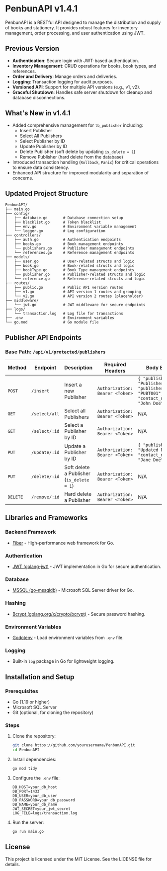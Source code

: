 
# PenbunAPI v1.4.1

PenbunAPI is a RESTful API designed to manage the distribution and supply of books and stationery. It provides robust features for inventory management, order processing, and user authentication using JWT.

## Previous Version
- **Authentication**: Secure login with JWT-based authentication.
- **Inventory Management**: CRUD operations for books, book types, and references.
- **Order and Delivery**: Manage orders and deliveries.
- **Logging**: Transaction logging for audit purposes.
- **Versioned API**: Support for multiple API versions (e.g., v1, v2).
- **Graceful Shutdown**: Handles safe server shutdown for cleanup and database disconnections.

## What's New in v1.4.1

- Added comprehensive management for `tb_publisher` including:
  - Insert Publisher
  - Select All Publishers
  - Select Publisher by ID
  - Update Publisher by ID
  - Delete Publisher (soft delete by updating `is_delete = 1`)
  - Remove Publisher (hard delete from the database)
- Introduced transaction handling (`Rollback`, `Panic`) for critical operations to ensure data consistency.
- Enhanced API structure for improved modularity and separation of concerns.

## Updated Project Structure

```
PenbunAPI/
├── main.go
├── config/
│   ├── database.go       # Database connection setup
│   ├── blacklist.go      # Token blacklist
│   ├── env.go            # Environment variable management
│   └── logger.go         # Log configuration
├── controllers/
│   ├── auth.go           # Authentication endpoints
│   ├── books.go          # Book management endpoints
│   └── publishers.go     # Publisher management endpoints
│   └── references.go     # Reference management endpoints
├── models/
│   ├── user.go           # User-related structs and logic
│   ├── book.go           # Book-related structs and logic
│   ├── bookType.go       # Book Type management endpoints
│   └── publisher.go      # Publisher-related structs and logic
│   └── reference.go      # Reference-related structs and logic
├── routes/
│   ├── public.go         # Public API version routes
│   ├── v1.go             # API version 1 routes and grouping
│   └── v2.go             # API version 2 routes (placeholder)
├── middleware/
│   └── jwt.go            # JWT middleware for secure endpoints
├── logs/
│   └── transaction.log   # Log file for transactions
├── .env                  # Environment variables
└── go.mod                # Go module file
```

## Publisher API Endpoints

### Base Path: `/api/v1/protected/publishers`

| Method   | Endpoint           | Description                                | Required Headers    | Body Example                                                                                           |
|----------|--------------------|--------------------------------------------|---------------------|-------------------------------------------------------------------------------------------------------|
| `POST`   | `/insert`          | Insert a new Publisher                    | `Authorization: Bearer <Token>` | `{ "publisher_name": "Publisher Name", "publisher_type_id": "PUBT001", "contact_name1": "John Doe", ... }` |
| `GET`    | `/select/all`      | Select all Publishers                     | `Authorization: Bearer <Token>` | N/A                                                                                                   |
| `GET`    | `/select/:id`      | Select a Publisher by ID                  | `Authorization: Bearer <Token>` | N/A                                                                                                   |
| `PUT`    | `/update/:id`      | Update a Publisher by ID                  | `Authorization: Bearer <Token>` | `{ "publisher_name": "Updated Name", "contact_name1": "Jane Doe", ... }`                             |
| `PUT`    | `/delete/:id`      | Soft delete a Publisher (`is_delete = 1`) | `Authorization: Bearer <Token>` | N/A                                                                                                   |
| `DELETE` | `/remove/:id`      | Hard delete a Publisher                   | `Authorization: Bearer <Token>` | N/A                                                                                                   |

## Libraries and Frameworks

### Backend Framework
- [Fiber](https://gofiber.io/) - High-performance web framework for Go.

### Authentication
- [JWT (golang-jwt)](https://github.com/golang-jwt/jwt) - JWT implementation in Go for secure authentication.

### Database
- [MSSQL (go-mssqldb)](https://github.com/denisenkom/go-mssqldb) - Microsoft SQL Server driver for Go.

### Hashing
- [Bcrypt (golang.org/x/crypto/bcrypt)](https://pkg.go.dev/golang.org/x/crypto/bcrypt) - Secure password hashing.

### Environment Variables
- [Godotenv](https://github.com/joho/godotenv) - Load environment variables from `.env` file.

### Logging
- Built-in `log` package in Go for lightweight logging.

## Installation and Setup

### Prerequisites
- Go (1.19 or higher)
- Microsoft SQL Server
- Git (optional, for cloning the repository)

### Steps
1. Clone the repository:
   ```bash
   git clone https://github.com/yourusername/PenbunAPI.git
   cd PenbunAPI
   ```

2. Install dependencies:
   ```bash
   go mod tidy
   ```

3. Configure the `.env` file:
   ```
   DB_HOST=your_db_host
   DB_PORT=1433
   DB_USER=your_db_user
   DB_PASSWORD=your_db_password
   DB_NAME=your_db_name
   JWT_SECRET=your_jwt_secret
   LOG_FILE=logs/transaction.log
   ```

4. Run the server:
   ```bash
   go run main.go
   ```

## License

This project is licensed under the MIT License. See the LICENSE file for details.
